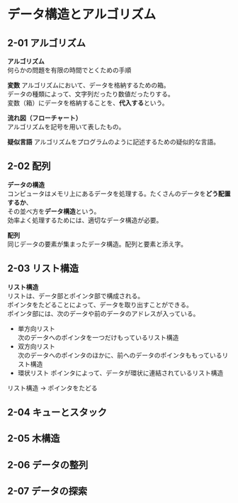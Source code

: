 # データ構造とアルゴリズム

## 2-01 アルゴリズム

**アルゴリズム**  
何らかの問題を有限の時間でとくための手順  

**変数**
アルゴリズムにおいて、データを格納するための箱。  
データの種類によって、文字列だったり数値だったりする。  
変数（箱）にデータを格納することを、**代入する**という。

**流れ図（フローチャート）**  
アルゴリズムを記号を用いて表したもの。

**疑似言語**
アルゴリズムをプログラムのように記述するための疑似的な言語。

## 2-02 配列

**データの構造**  
コンピュータはメモリ上にあるデータを処理する。たくさんのデータを**どう配置するか**、  
その並べ方を**データ構造**という。  
効率よく処理するためには、適切なデータ構造が必要。

**配列**  
同じデータの要素が集まったデータ構造。配列と要素と添え字。

## 2-03 リスト構造

**リスト構造**  
リストは、データ部とポインタ部で構成される。  
ポインタをたどることによって、データを取り出すことができる。  
ポインタ部には、次のデータや前のデータのアドレスが入っている。  

* 単方向リスト  
  次のデータへのポインタを一つだけもっているリスト構造
* 双方向リスト  
  次のデータへのポインタのほかに、前へのデータのポインタももっているリスト構造
* 環状リスト
  ポインタによって、データが環状に連結されているリスト構造

リスト構造 → ポインタをたどる

## 2-04 キューとスタック

## 2-05 木構造

## 2-06 データの整列

## 2-07 データの探索
